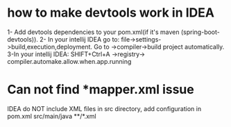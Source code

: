 # how to make devtools work in IDEA
1- Add devtools dependencies to your pom.xml(if it's maven (spring-boot-devtools)). 
2- In your intellij IDEA go to: file->settings->build,execution,deployment. 
    Go to ->compiler->build project automatically. 
3-In your intellij IDEA: SHIFT+Ctrl+A ->registry-> compiler.automake.allow.when.app.running

# Can not find *mapper.xml issue
IDEA do NOT include XML files in src directory, add configuration in pom.xml
<build>
        <resources>
            <resource>
                <directory>src/main/java</directory>
                <includes>
                    <include>**/*.xml</include>
                </includes>
            </resource>
        </resources>
</build>
